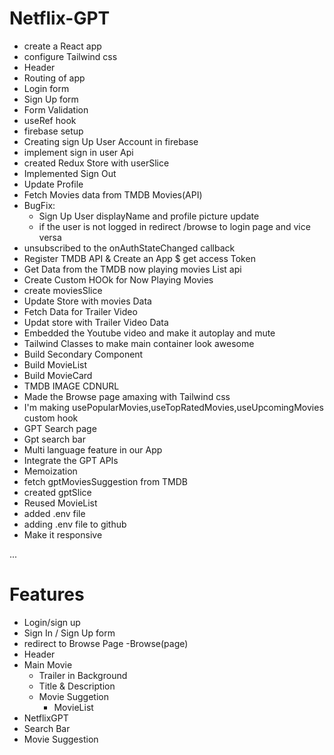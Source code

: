 # Netflix-GPT

- create a React app
- configure Tailwind css
- Header 
- Routing of app
- Login form
- Sign Up form
- Form Validation
- useRef hook
- firebase setup
- Creating sign Up User Account in firebase 
- implement sign in user Api
- created Redux Store with userSlice
- Implemented Sign Out
- Update Profile
- Fetch Movies data from TMDB Movies(API)
- BugFix: 
    - Sign Up User displayName and profile picture update
    - if the user is not logged in redirect /browse to login page and vice versa
- unsubscribed to the onAuthStateChanged callback
- Register TMDB API & Create an App $ get access Token
- Get Data from the TMDB now playing movies List api
- Create Custom HOOk for Now Playing Movies
- create moviesSlice
- Update Store with movies Data
- Fetch Data for Trailer Video
- Updat store with Trailer Video Data
- Embedded the Youtube video and make it autoplay and mute
- Tailwind Classes to make main container look awesome
- Build Secondary Component
- Build MovieList
- Build MovieCard
- TMDB IMAGE CDNURL
- Made the Browse page amaxing with Tailwind css
- I'm making usePopularMovies,useTopRatedMovies,useUpcomingMovies custom hook
- GPT Search page
- Gpt search bar
- Multi language feature in our App
- Integrate the GPT APIs
- Memoization
- fetch gptMoviesSuggestion from TMDB
- created gptSlice
- Reused MovieList
- added .env file
- adding .env  file to github
- Make it responsive

...
# Features
- Login/sign up
 - Sign In / Sign Up form
 - redirect to Browse Page
-Browse(page)
  - Header
  - Main Movie
    - Trailer in Background
    - Title & Description
    - Movie Suggetion
      - MovieList 
- NetflixGPT
- Search Bar
- Movie Suggestion